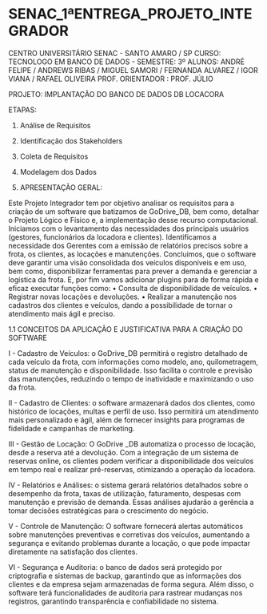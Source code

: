 # SENAC_1ªENTREGA_PROJETO_INTEGRADOR
CENTRO UNIVERSITÁRIO SENAC - SANTO AMARO / SP
CURSO: TECNOLOGO EM BANCO DE DADOS - SEMESTRE: 3º
ALUNOS: ANDRÉ FELIPE / ANDREWS RIBAS / MIGUEL SAMORI / FERNANDA ALVAREZ / IGOR VIANA / RAFAEL OLIVEIRA
PROF. ORIENTADOR : PROF. JÚLIO 

PROJETO:  IMPLANTAÇÃO DO BANCO DE DADOS DB LOCACORA

ETAPAS:  
1. Análise de Requisitos
2. Identificação dos Stakeholders
3. Coleta de Requisitos
4. Modelagem dos Dados

1. APRESENTAÇÃO GERAL:

Este Projeto Integrador tem por objetivo analisar os requisitos para a criação de um software que batizamos de GoDrive_DB, bem como, detalhar o Projeto Lógico e Físico e, a implementação desse recurso computacional.
     Iniciamos com o levantamento das necessidades dos principais usuários (gestores, funcionários da locadora e clientes).
     Identificamos a necessidade dos Gerentes com a emissão de relatórios precisos sobre a frota, os clientes, as locações e manutenções.
     Concluimos, que o software deve garantir uma visão consolidada dos veículos disponíveis e em uso, bem como, disponibilizar ferramentas para prever a demanda e gerenciar a logística da frota.
     E, por fim vamos adicionar plugins para de forma rápida e eficaz executar funções como: 
                • Consulta de disponibilidade de veículos. 
                • Registrar novas locações e devoluções. 
                • Realizar a manutenção nos cadastros dos clientes e veículos, dando a possibilidade de tornar o atendimento mais ágil e preciso.            
           
1.1 CONCEITOS DA APLICAÇÃO E JUSTIFICATIVA PARA A CRIAÇÃO DO SOFTWARE

I - Cadastro de Veículos: o GoDrive_DB permitirá o registro detalhado de cada veículo da frota, com informações como modelo, ano, quilometragem, status de manutenção e disponibilidade. Isso facilita o controle e previsão das manutenções, reduzindo o tempo de inatividade e maximizando o uso da frota.  

II - Cadastro de Clientes: o software armazenará dados dos clientes, como histórico de locações, multas e perfil de uso. Isso permitirá um atendimento mais personalizado e ágil, além de fornecer insights para programas de fidelidade e campanhas de marketing.

III - Gestão de Locação: O GoDrive _DB automatiza o processo de locação, desde a reserva até a devolução. Com a integração de um sistema de reservas online, os clientes podem verificar a disponibilidade dos veículos em tempo real e realizar pré-reservas, otimizando a operação da locadora.  

IV - Relatórios e Análises: o sistema gerará relatórios detalhados sobre o desempenho da frota, taxas de utilização, faturamento, despesas com manutenção e previsão de demanda. Essas análises ajudarão a gerência a tomar decisões estratégicas para o crescimento do negócio. 

V - Controle de Manutenção: O software fornecerá alertas automáticos sobre manutenções preventivas e corretivas dos veículos, aumentando a segurança e evitando problemas durante a locação, o que pode impactar diretamente na satisfação dos clientes.

VI - Segurança e Auditoria: o banco de dados será protegido por criptografia e sistemas de backup, garantindo que as informações dos clientes e da empresa sejam armazenadas de forma segura. Além disso, o software terá funcionalidades de auditoria para rastrear mudanças nos registros, garantindo transparência e confiabilidade no sistema.  



